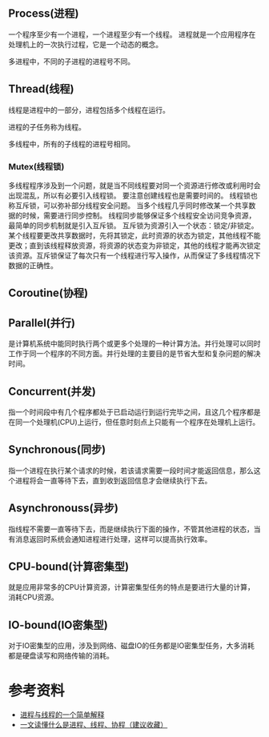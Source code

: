 
## Process(进程)

一个程序至少有一个进程，一个进程至少有一个线程。
进程就是一个应用程序在处理机上的一次执行过程，它是一个动态的概念。

多进程中，不同的子进程的进程号不同。



## Thread(线程)
线程是进程中的一部分，进程包括多个线程在运行。

进程的子任务称为线程。

多线程中，所有的子线程的进程号相同。

### Mutex(线程锁)

多线程程序涉及到一个问题，就是当不同线程要对同一个资源进行修改或利用时会出现混乱，所以有必要引入线程锁。
要注意创建线程也是需要时间的。
线程锁也称互斥锁，可以弥补部分线程安全问题。
当多个线程几乎同时修改某一个共享数据的时候，需要进行同步控制。
线程同步能够保证多个线程安全访问竞争资源，最简单的同步机制就是引入互斥锁。
互斥锁为资源引入一个状态：锁定/非锁定。
某个线程要更改共享数据时，先将其锁定，此时资源的状态为锁定，其他线程不能更改；直到该线程释放资源，将资源的状态变为非锁定，其他的线程才能再次锁定该资源。互斥锁保证了每次只有一个线程进行写入操作，从而保证了多线程情况下数据的正确性。


## Coroutine(协程)


## Parallel(并行)

是计算机系统中能同时执行两个或更多个处理的一种计算方法。并行处理可以同时工作于同一个程序的不同方面。并行处理的主要目的是节省大型和复杂问题的解决时间。


## Concurrent(并发)

指一个时间段中有几个程序都处于已启动运行到运行完毕之间，且这几个程序都是在同一个处理机(CPU)上运行，但任意时刻点上只能有一个程序在处理机上运行。

## Synchronous(同步)

指一个进程在执行某个请求的时候，若该请求需要一段时间才能返回信息，那么这个进程将会一直等待下去，直到收到返回信息才会继续执行下去。

## Asynchronouss(异步)

指线程不需要一直等待下去，而是继续执行下面的操作，不管其他进程的状态，当有消息返回时系统会通知进程进行处理，这样可以提高执行效率。


## CPU-bound(计算密集型)

就是应用非常多的CPU计算资源，计算密集型任务的特点是要进行大量的计算，消耗CPU资源。

## IO-bound(IO密集型)

对于IO密集型的应用，涉及到网络、磁盘IO的任务都是IO密集型任务，大多消耗都是硬盘读写和网络传输的消耗。

# 参考资料

- [进程与线程的一个简单解释](http://www.ruanyifeng.com/blog/2013/04/processes_and_threads.html)
- [一文读懂什么是进程、线程、协程（建议收藏）](https://www.1024sou.com/article/108689.html)

